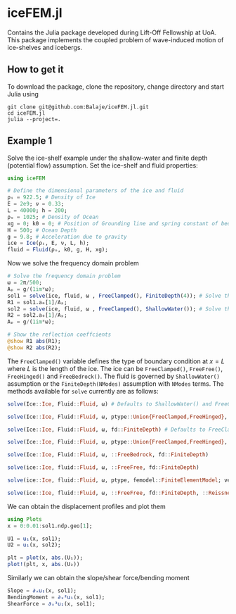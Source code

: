 # iceFEM.jl

Contains the Julia package developed during Lift-Off Fellowship at
UoA. This package implements the coupled problem of wave-induced
motion of ice-shelves and icebergs.

## How to get it

To download the package, clone the repository, change directory and
start Julia using

```shell
git clone git@github.com:Balaje/iceFEM.jl.git
cd iceFEM.jl
julia --project=.
```

## Example 1

Solve the ice-shelf example under the shallow-water and finite depth
(potential flow) assumption. Set the ice-shelf and fluid properties:

```julia
using iceFEM

# Define the dimensional parameters of the ice and fluid
ρᵢ = 922.5; # Density of Ice
E = 2e9; ν = 0.33;
L = 40000; h = 200;
ρₒ = 1025; # Density of Ocean
xg = 0; k0 = 0; # Position of Grounding line and spring constant of bedrock (0 if not available)
H = 500; # Ocean Depth
g = 9.8; # Acceleration due to gravity
ice = Ice(ρᵢ, E, ν, L, h);
fluid = Fluid(ρₒ, k0, g, H, xg);
```

Now we solve the frequency domain problem

```julia
# Solve the frequency domain problem
ω = 2π/500;
Aₚ = g/(1im*ω);
sol1 = solve(ice, fluid, ω , FreeClamped(), FiniteDepth(4)); # Solve the finite depth problem using 4 modes
R1 = sol1.aₘ[1]/Aₚ;
sol2 = solve(ice, fluid, ω , FreeClamped(), ShallowWater()); # Solve the shallow water problem
R2 = sol2.a₀[1]/Aₚ;
Aₚ = g/(1im*ω);

# Show the reflection coeffcients
@show R1 abs(R1);
@show R2 abs(R2);
```
The `FreeClamped()` variable defines the type of boundary condition at
$x=L$ where $L$ is the length of the ice. The ice can be
`FreeClamped()`, `FreeFree()`, `FreeHinged()` and `FreeBedrock()`. The
fluid is governed by `ShallowWater()` assumption or the
`FiniteDepth(NModes)` assumption with `NModes` terms. The methods
available for `solve` currently are as follows:

``` julia
solve(Ice::Ice, Fluid::Fluid, ω) # Defaults to ShallowWater() and FreeClamped()

solve(Ice::Ice, Fluid::Fluid, ω, ptype::Union{FreeClamped,FreeHinged}, ::ShallowWater)

solve(Ice::Ice, Fluid::Fluid, ω, fd::FiniteDepth) # Defaults to FreeClamped()

solve(Ice::Ice, Fluid::Fluid, ω, ptype::Union{FreeClamped,FreeHinged}, fd::FiniteDepth)

solve(Ice::Ice, Fluid::Fluid, ω, ::FreeBedrock, fd::FiniteDepth)

solve(ice::Ice, fluid::Fluid, ω, ::FreeFree, fd::FiniteDepth)

solve(ice::Ice, fluid::Fluid, ω, ptype, femodel::FiniteElementModel; verbosity)

solve(ice::Ice, fluid::Fluid, ω, ::FreeFree, fd::FiniteDepth, ::ReissnerMindlinIce; μ)
```

We can obtain the displacement profiles and plot them

``` julia
using Plots
x = 0:0.01:sol1.ndp.geo[1];

U1 = u₁(x, sol1);
U2 = u₁(x, sol2);

plt = plot(x, abs.(U₁));
plot!(plt, x, abs.(U₂))
```

Similarly we can obtain the slope/shear force/bending moment

``` julia
Slope = ∂ₓu₁(x, sol1);
BendingMoment = ∂ₓ²u₁(x, sol1);
ShearForce = ∂ₓ³u₁(x, sol1);
```
